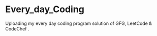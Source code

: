 # Every_day_Coding
Uploading my every day coding program solution of GFG, LeetCode &amp; CodeChef .
